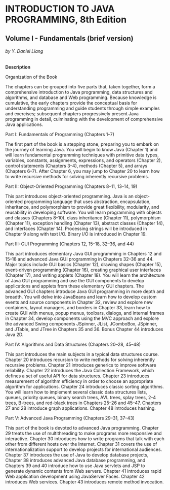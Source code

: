 # INTRODUCTION TO JAVA PROGRAMMING, 8th Edition 
## Volume I - Fundamentals (brief version)
###### by Y. Daniel Liang

**Description**

Organization of the Book

The chapters can be grouped into five parts that, taken together, form a comprehensive introduction to Java programming, data structures and algorithms, and database and Web programming.
Because knowledge is cumulative, the early chapters provide the conceptual basis for understanding programming and guide students through simple examples and exercises; subsequent chapters progressively present Java programming in detail, culminating with the
development of comprehensive Java applications.

Part I: Fundamentals of Programming (Chapters 1–7)

The first part of the book is a stepping stone, preparing you to embark on the journey of learning Java. You will begin to know Java (Chapter 1) and will learn fundamental programming techniques with primitive data types, variables, constants, assignments, expressions, and operators
(Chapter 2), control statements (Chapters 3–4), methods (Chapter 5), and arrays (Chapters 6–7). After Chapter 6, you may jump to Chapter 20 to learn how to write recursive methods for solving
inherently recursive problems.

Part II: Object-Oriented Programming (Chapters 8–11, 13–14, 19)

This part introduces object-oriented programming. Java is an object-oriented programming language that uses abstraction, encapsulation, inheritance, and polymorphism to provide great flexibility, modularity, and reusability in developing software. You will learn programming
with objects and classes (Chapters 8–10), class inheritance (Chapter 11), polymorphism (Chapter 11), exception handling (Chapter 13), abstract classes (Chapter 14), and interfaces (Chapter 14). Processing strings will be introduced in Chapter 9 along with text I/O. Binary
I/O is introduced in Chapter 19.

Part III: GUI Programming (Chapters 12, 15–18, 32–36, and 44)

This part introduces elementary Java GUI programming in Chapters 12 and 15–18 and advanced Java GUI programming in Chapters 32–36 and 44. Major topics include GUI basics (Chapter 12), drawing shapes (Chapter 15), event-driven programming (Chapter 16), creating graphical user
interfaces (Chapter 17), and writing applets (Chapter 18). You will learn the architecture of Java GUI programming and use the GUI components to develop applications and applets from these elementary GUI chapters. The advanced GUI chapters introduce Java GUI programming in more depth and breadth. You will delve into JavaBeans and learn how to develop custom events and
source components in Chapter 32, review and explore new containers, layout managers, and borders in Chapter 33, learn how to create GUI with menus, popup menus, toolbars, dialogs, and
internal frames in Chapter 34, develop components using the MVC approach and explore the advanced Swing components JSpinner, JList, JComboBox, JSpinner, and JTable, and
JTree in Chapters 35 and 36. Bonus Chapter 44 introduces Java 2D.

Part IV: Algorithms and Data Structures (Chapters 20–28, 45–48)

This part introduces the main subjects in a typical data structures course. Chapter 20 introduces recursion to write methods for solving inherently recursive problems. Chapter 21 introduces
generics to improve software reliability. Chapter 22 introduces the Java Collection Framework, which defines a set of useful API for data structures. Chapter 23 introduces measurement
of algorithm efficiency in order to choose an appropriate algorithm for applications. Chapter 24 introduces classic sorting algorithms. You will learn how to implement several
classic data structures lists, queues, priority queues, binary search trees, AVL trees, splay trees, 2-4 trees, B-trees, and red-black trees in Chapters 25–26 and 45–47. Chapters 27 and 28
introduce graph applications. Chapter 48 introduces hashing.

Part V: Advanced Java Programming (Chapters 29–31, 37–43)

This part of the book is devoted to advanced Java programming. Chapter 29 treats the use of multithreading to make programs more responsive and interactive. Chapter 30 introduces how
to write programs that talk with each other from different hosts over the Internet. Chapter 31 covers the use of internationalization support to develop projects for international audiences.
Chapter 37 introduces the use of Java to develop database projects, Chapter 38 introduces advanced Java database programming, and Chapters 39 and 40 introduce how to use Java
servlets and JSP to generate dynamic contents from Web servers. Chapter 41 introduces rapid Web application development using JavaServer Faces. Chapter 42 introduces Web services.
Chapter 43 introduces remote method invocation.

